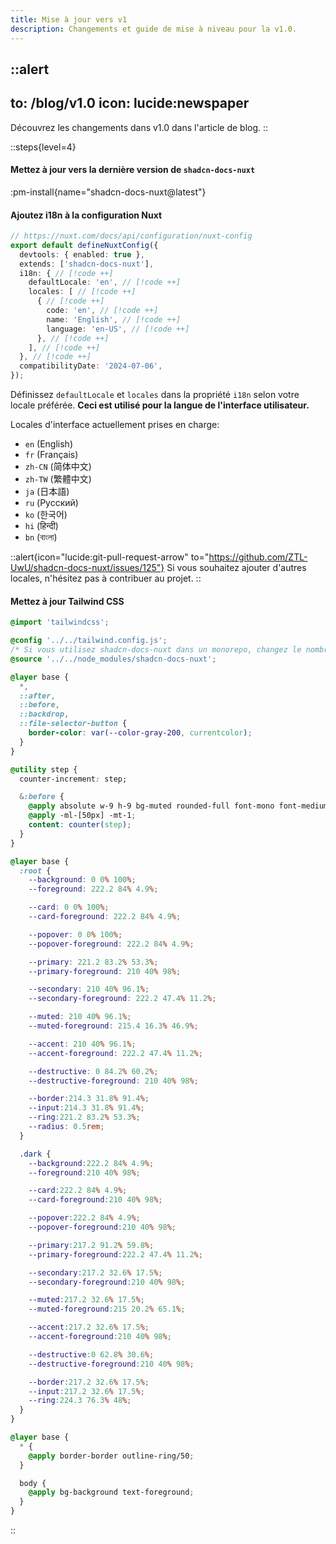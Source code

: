 ```yaml
---
title: Mise à jour vers v1
description: Changements et guide de mise à niveau pour la v1.0.
---
```


::alert
---
to: /blog/v1.0
icon: lucide:newspaper
---
Découvrez les changements dans v1.0 dans l'article de blog.
::

::steps{level=4}
#### Mettez à jour vers la dernière version de `shadcn-docs-nuxt`

:pm-install{name="shadcn-docs-nuxt@latest"}

#### Ajoutez i18n à la configuration Nuxt

```ts [nuxt.config.ts]
// https://nuxt.com/docs/api/configuration/nuxt-config
export default defineNuxtConfig({
  devtools: { enabled: true },
  extends: ['shadcn-docs-nuxt'],
  i18n: { // [!code ++]
    defaultLocale: 'en', // [!code ++]
    locales: [ // [!code ++]
      { // [!code ++]
        code: 'en', // [!code ++]
        name: 'English', // [!code ++]
        language: 'en-US', // [!code ++]
      }, // [!code ++]
    ], // [!code ++]
  }, // [!code ++]
  compatibilityDate: '2024-07-06',
});
```

Définissez `defaultLocale` et `locales` dans la propriété `i18n` selon votre locale préférée. **Ceci est utilisé pour la langue de l'interface utilisateur.**

Locales d'interface actuellement prises en charge:
- `en` (English)
- `fr` (Français)
- `zh-CN` (简体中文)
- `zh-TW` (繁體中文)
- `ja` (日本語)
- `ru` (Русский)
- `ko` (한국어)
- `hi` (हिन्दी)
- `bn` (বাংলা)

::alert{icon="lucide:git-pull-request-arrow" to="https://github.com/ZTL-UwU/shadcn-docs-nuxt/issues/125"}
Si vous souhaitez ajouter d'autres locales, n'hésitez pas à contribuer au projet.
::

#### Mettez à jour Tailwind CSS

```css [assets/css/tailwind.css] collapse height=400
@import 'tailwindcss';

@config '../../tailwind.config.js';
/* Si vous utilisez shadcn-docs-nuxt dans un monorepo, changez le nombre de .. pour correspondre au répertoire node_modules */
@source '../../node_modules/shadcn-docs-nuxt';

@layer base {
  *,
  ::after,
  ::before,
  ::backdrop,
  ::file-selector-button {
    border-color: var(--color-gray-200, currentcolor);
  }
}

@utility step {
  counter-increment: step;

  &:before {
    @apply absolute w-9 h-9 bg-muted rounded-full font-mono font-medium text-center text-base inline-flex items-center justify-center -indent-px border-4 border-background;
    @apply -ml-[50px] -mt-1;
    content: counter(step);
  }
}

@layer base {
  :root {
    --background: 0 0% 100%;
    --foreground: 222.2 84% 4.9%;

    --card: 0 0% 100%;
    --card-foreground: 222.2 84% 4.9%;

    --popover: 0 0% 100%;
    --popover-foreground: 222.2 84% 4.9%;

    --primary: 221.2 83.2% 53.3%;
    --primary-foreground: 210 40% 98%;

    --secondary: 210 40% 96.1%;
    --secondary-foreground: 222.2 47.4% 11.2%;

    --muted: 210 40% 96.1%;
    --muted-foreground: 215.4 16.3% 46.9%;

    --accent: 210 40% 96.1%;
    --accent-foreground: 222.2 47.4% 11.2%;

    --destructive: 0 84.2% 60.2%;
    --destructive-foreground: 210 40% 98%;

    --border:214.3 31.8% 91.4%;
    --input:214.3 31.8% 91.4%;
    --ring:221.2 83.2% 53.3%;
    --radius: 0.5rem;
  }

  .dark {
    --background:222.2 84% 4.9%;
    --foreground:210 40% 98%;

    --card:222.2 84% 4.9%;
    --card-foreground:210 40% 98%;

    --popover:222.2 84% 4.9%;
    --popover-foreground:210 40% 98%;

    --primary:217.2 91.2% 59.8%;
    --primary-foreground:222.2 47.4% 11.2%;

    --secondary:217.2 32.6% 17.5%;
    --secondary-foreground:210 40% 98%;

    --muted:217.2 32.6% 17.5%;
    --muted-foreground:215 20.2% 65.1%;

    --accent:217.2 32.6% 17.5%;
    --accent-foreground:210 40% 98%;

    --destructive:0 62.8% 30.6%;
    --destructive-foreground:210 40% 98%;

    --border:217.2 32.6% 17.5%;
    --input:217.2 32.6% 17.5%;
    --ring:224.3 76.3% 48%;
  }
}

@layer base {
  * {
    @apply border-border outline-ring/50;
  }

  body {
    @apply bg-background text-foreground;
  }
}
```
::
